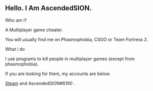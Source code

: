## Hello. I Am AscendedSION.


Who am i?


A Multiplayer game cheater.





You will usually find me on Phasmophobia, CSGO or Team Fortress 2.





What i do




I use programs to kill people in multiplayer games (except from phasmophobia).





If you are looking for them, my accounts are below.




[Steam](https://steamcommunity.com/id/AscendedSION/) and AscendedSION#6190 .
